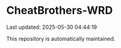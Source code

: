 # CheatBrothers-WRD

Last updated: 2025-05-30 04:44:19

This repository is automatically maintained.
